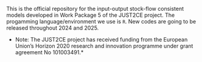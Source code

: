 This is the official repository for the input-output stock-flow consistent models developed in Work Package 5 of the JUST2CE project. The progamming language/environment we use is `R`. New codes are going to be released throughout 2024 and 2025.

* Note: The JUST2CE project has received funding from the European Union’s Horizon 2020 research and innovation programme under grant agreement No 101003491.*
